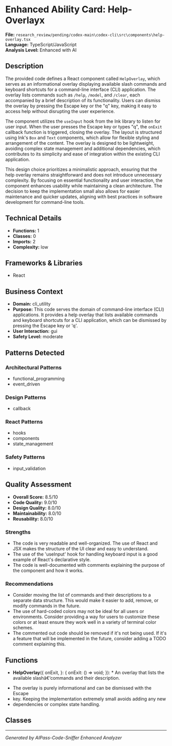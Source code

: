 # Enhanced Ability Card: Help-Overlayx

**File:** `research_review/pending/codex-main\codex-cli\src\components\help-overlay.tsx`  
**Language:** TypeScript/JavaScript  
**Analysis Level:** Enhanced with AI

## Description

The provided code defines a React component called `HelpOverlay`, which serves as an informational overlay displaying available slash commands and keyboard shortcuts for a command-line interface (CLI) application. The overlay lists commands such as `/help`, `/model`, and `/clear`, each accompanied by a brief description of its functionality. Users can dismiss the overlay by pressing the Escape key or the "q" key, making it easy to access help without disrupting the user experience.

The component utilizes the `useInput` hook from the Ink library to listen for user input. When the user presses the Escape key or types "q", the `onExit` callback function is triggered, closing the overlay. The layout is structured using Ink's `Box` and `Text` components, which allow for flexible styling and arrangement of the content. The overlay is designed to be lightweight, avoiding complex state management and additional dependencies, which contributes to its simplicity and ease of integration within the existing CLI application.

This design choice prioritizes a minimalistic approach, ensuring that the help overlay remains straightforward and does not introduce unnecessary complexity. By focusing on essential functionality and user interaction, the component enhances usability while maintaining a clean architecture. The decision to keep the implementation small also allows for easier maintenance and quicker updates, aligning with best practices in software development for command-line tools.

## Technical Details

- **Functions:** 1
- **Classes:** 0
- **Imports:** 2
- **Complexity:** low


## Frameworks & Libraries

- React



## Business Context

- **Domain:** cli_utility
- **Purpose:** This code serves the domain of command-line interface (CLI) applications. It provides a help overlay that lists available commands and keyboard shortcuts for a CLI application, which can be dismissed by pressing the Escape key or 'q'.
- **User Interaction:** gui
- **Safety Level:** moderate



## Patterns Detected

### Architectural Patterns
- functional_programming
- event_driven

### Design Patterns
- callback

### React Patterns
- hooks
- components
- state_management

### Safety Patterns
- input_validation



## Quality Assessment

- **Overall Score:** 8.5/10
- **Code Quality:** 9.0/10
- **Design Quality:** 8.0/10
- **Maintainability:** 8.0/10
- **Reusability:** 8.0/10

### Strengths
- The code is very readable and well-organized. The use of React and JSX makes the structure of the UI clear and easy to understand.
- The use of the 'useInput' hook for handling keyboard input is a good example of React's declarative style.
- The code is well-documented with comments explaining the purpose of the component and how it works.

### Recommendations
- Consider moving the list of commands and their descriptions to a separate data structure. This would make it easier to add, remove, or modify commands in the future.
- The use of hard-coded colors may not be ideal for all users or environments. Consider providing a way for users to customize these colors or at least ensure they work well in a variety of terminal color schemes.
- The commented out code should be removed if it's not being used. If it's a feature that will be implemented in the future, consider adding a TODO comment explaining this.


## Functions

- **HelpOverlay**({
  onExit,
}: {
  onExit: () => void;
}): * An overlay that lists the available slashâ€‘commands and their description.
 * The overlay is purely informational and can be dismissed with the Escape
 * key. Keeping the implementation extremely small avoids adding any new
 * dependencies or complex state handling.

## Classes



---
*Generated by AIPass-Code-Sniffer Enhanced Analyzer*
